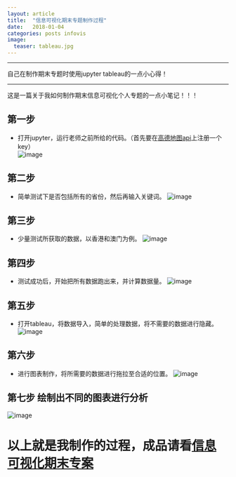 ```yaml
---
layout: article
title:  "信息可视化期末专题制作过程"
date:   2018-01-04
categories: posts infovis
image:
  teaser: tableau.jpg
---
```

---
自己在制作期末专题时使用jupyter tableau的一点小心得！ 

--------
这是一篇关于我如何制作期末信息可视化个人专题的一点小笔记！！！

## 第一步 
* 打开jupyter，运行老师之前所给的代码。（首先要在[高德地图api](http://lbs.amap.com/)上注册一个key）  
![image](https://luojihao.github.io/images/infovis1.png)

## 第二步 
* 简单测试下是否包括所有的省份，然后再输入关键词。
![image](https://luojihao.github.io/images/infovis2.png)

## 第三步  
* 少量测试所获取的数据，以香港和澳门为例。
![image](https://luojihao.github.io/images/infovis3.png)

## 第四步  
* 测试成功后，开始把所有数据跑出来，并计算数据量。
![image](https://luojihao.github.io/images/infovis4.png)

## 第五步
* 打开tableau，将数据导入，简单的处理数据，将不需要的数据进行隐藏。
![image](https://luojihao.github.io/images/infovis5.png)

## 第六步
* 进行图表制作，将所需要的数据进行拖拉至合适的位置。
![image](https://luojihao.github.io/images/infovis6.png)

## 第七步 绘制出不同的图表进行分析
![image](https://luojihao.github.io/images/infovis7.png)

# 以上就是我制作的过程，成品请看[信息可视化期末专案](https://luojihao.github.io/infovis/%E4%BF%A1%E6%81%AF%E5%8F%AF%E8%A7%86%E5%8C%96%E6%9C%9F%E6%9C%AB%E4%B8%93%E6%A1%88/)
